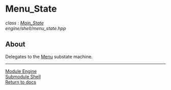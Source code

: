 # Menu_State
*class : [Main_State](main_state.md)*  
*engine/shell/menu_state.hpp*

## About
Delegates to the [Menu](../../ui/menu/menu.md) substate machine.

---

[Module Engine](../engine.md)  
[Submodule Shell](shell.md)  
[Return to docs](../../docs.md)